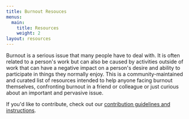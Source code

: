 ```yaml
---
title: Burnout Resouces
menus:
  main:
    title: Resources
    weight: 2
layout: resources
---
```


Burnout is a serious issue that many people have to deal with. It is often related to a person's work but can also be caused by activities outside of work that can have a negative impact on a person's desire and ability to participate in  things they normally enjoy. This is a community-maintained and curated list of resources intended to help anyone facing burnout themselves, confronting burnout in a friend or colleague or just curious about an important and pervasive issue.

If you'd like to contribute, check out our [contribution guidelines and instructions](/contribute/).